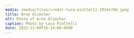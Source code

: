 ```yaml
---
media: /media/files/credit-luca-pioltelli-1024x768.jpeg
title: Arne Glimcher
alt: Photo of Arne Glimcher
caption: Photo by Luca Pioltelli
date: 2022-11-09T16:14:00-0500
---
```

